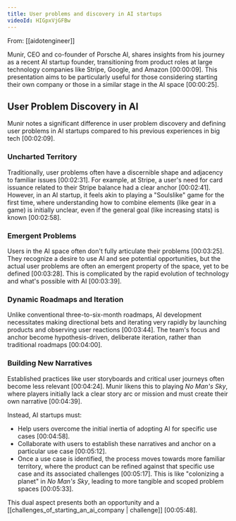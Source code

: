 ```yaml
---
title: User problems and discovery in AI startups
videoId: HIGpxVjGFBw
---
```


From: [[aidotengineer]] <br/> 

Munir, CEO and co-founder of Porsche AI, shares insights from his journey as a recent AI startup founder, transitioning from product roles at large technology companies like Stripe, Google, and Amazon <a class="yt-timestamp" data-t="00:00:09">[00:00:09]</a>. This presentation aims to be particularly useful for those considering starting their own company or those in a similar stage in the AI space <a class="yt-timestamp" data-t="00:00:25">[00:00:25]</a>.

## User Problem Discovery in AI

Munir notes a significant difference in user problem discovery and defining user problems in AI startups compared to his previous experiences in big tech <a class="yt-timestamp" data-t="00:02:09">[00:02:09]</a>.

### Uncharted Territory

Traditionally, user problems often have a discernible shape and adjacency to familiar issues <a class="yt-timestamp" data-t="00:02:31">[00:02:31]</a>. For example, at Stripe, a user's need for card issuance related to their Stripe balance had a clear anchor <a class="yt-timestamp" data-t="00:02:41">[00:02:41]</a>. However, in an AI startup, it feels akin to playing a "Soulslike" game for the first time, where understanding how to combine elements (like gear in a game) is initially unclear, even if the general goal (like increasing stats) is known <a class="yt-timestamp" data-t="00:02:58">[00:02:58]</a>.

### Emergent Problems

Users in the AI space often don't fully articulate their problems <a class="yt-timestamp" data-t="00:03:25">[00:03:25]</a>. They recognize a desire to use AI and see potential opportunities, but the actual user problems are often an emergent property of the space, yet to be defined <a class="yt-timestamp" data-t="00:03:28">[00:03:28]</a>. This is complicated by the rapid evolution of technology and what's possible with AI <a class="yt-timestamp" data-t="00:03:39">[00:03:39]</a>.

### Dynamic Roadmaps and Iteration

Unlike conventional three-to-six-month roadmaps, AI development necessitates making directional bets and iterating very rapidly by launching products and observing user reactions <a class="yt-timestamp" data-t="00:03:44">[00:03:44]</a>. The team's focus and anchor become hypothesis-driven, deliberate iteration, rather than traditional roadmaps <a class="yt-timestamp" data-t="00:04:00">[00:04:00]</a>.

### Building New Narratives

Established practices like user storyboards and critical user journeys often become less relevant <a class="yt-timestamp" data-t="00:04:24">[00:04:24]</a>. Munir likens this to playing *No Man's Sky*, where players initially lack a clear story arc or mission and must create their own narrative <a class="yt-timestamp" data-t="00:04:39">[00:04:39]</a>.

Instead, AI startups must:
*   Help users overcome the initial inertia of adopting AI for specific use cases <a class="yt-timestamp" data-t="00:04:58">[00:04:58]</a>.
*   Collaborate with users to establish these narratives and anchor on a particular use case <a class="yt-timestamp" data-t="00:05:12">[00:05:12]</a>.
*   Once a use case is identified, the process moves towards more familiar territory, where the product can be refined against that specific use case and its associated challenges <a class="yt-timestamp" data-t="00:05:17">[00:05:17]</a>. This is like "colonizing a planet" in *No Man's Sky*, leading to more tangible and scoped problem spaces <a class="yt-timestamp" data-t="00:05:33">[00:05:33]</a>.

This dual aspect presents both an opportunity and a [[challenges_of_starting_an_ai_company | challenge]] <a class="yt-timestamp" data-t="00:05:48">[00:05:48]</a>.